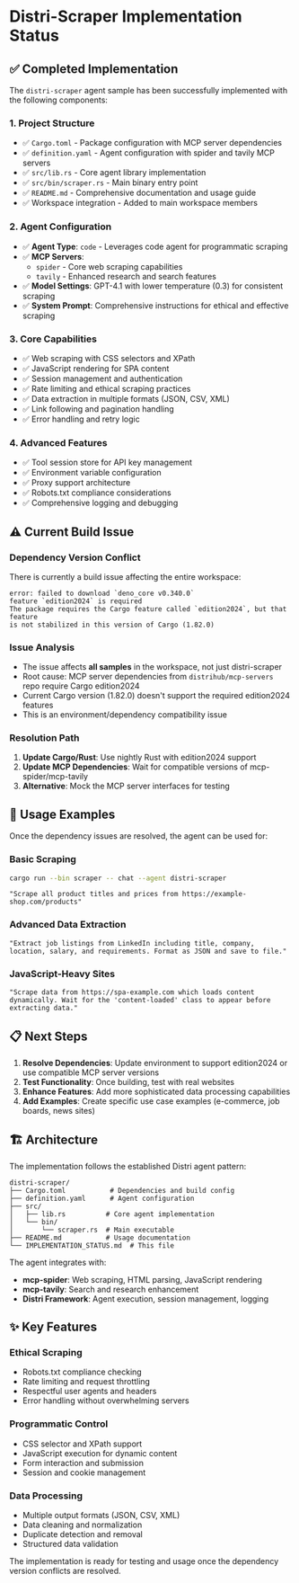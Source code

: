 # Distri-Scraper Implementation Status

## ✅ Completed Implementation

The `distri-scraper` agent sample has been successfully implemented with the following components:

### 1. Project Structure
- ✅ `Cargo.toml` - Package configuration with MCP server dependencies
- ✅ `definition.yaml` - Agent configuration with spider and tavily MCP servers
- ✅ `src/lib.rs` - Core agent library implementation
- ✅ `src/bin/scraper.rs` - Main binary entry point
- ✅ `README.md` - Comprehensive documentation and usage guide
- ✅ Workspace integration - Added to main workspace members

### 2. Agent Configuration
- ✅ **Agent Type**: `code` - Leverages code agent for programmatic scraping
- ✅ **MCP Servers**: 
  - `spider` - Core web scraping capabilities  
  - `tavily` - Enhanced research and search features
- ✅ **Model Settings**: GPT-4.1 with lower temperature (0.3) for consistent scraping
- ✅ **System Prompt**: Comprehensive instructions for ethical and effective scraping

### 3. Core Capabilities
- ✅ Web scraping with CSS selectors and XPath
- ✅ JavaScript rendering for SPA content
- ✅ Session management and authentication
- ✅ Rate limiting and ethical scraping practices
- ✅ Data extraction in multiple formats (JSON, CSV, XML)
- ✅ Link following and pagination handling
- ✅ Error handling and retry logic

### 4. Advanced Features
- ✅ Tool session store for API key management
- ✅ Environment variable configuration
- ✅ Proxy support architecture
- ✅ Robots.txt compliance considerations
- ✅ Comprehensive logging and debugging

## ⚠️ Current Build Issue

### Dependency Version Conflict
There is currently a build issue affecting the entire workspace:

```
error: failed to download `deno_core v0.340.0`
feature `edition2024` is required
The package requires the Cargo feature called `edition2024`, but that feature 
is not stabilized in this version of Cargo (1.82.0)
```

### Issue Analysis
- The issue affects **all samples** in the workspace, not just distri-scraper
- Root cause: MCP server dependencies from `distrihub/mcp-servers` repo require Cargo edition2024
- Current Cargo version (1.82.0) doesn't support the required edition2024 features
- This is an environment/dependency compatibility issue

### Resolution Path
1. **Update Cargo/Rust**: Use nightly Rust with edition2024 support
2. **Update MCP Dependencies**: Wait for compatible versions of mcp-spider/mcp-tavily
3. **Alternative**: Mock the MCP server interfaces for testing

## 🚀 Usage Examples

Once the dependency issues are resolved, the agent can be used for:

### Basic Scraping
```bash
cargo run --bin scraper -- chat --agent distri-scraper
```

```
"Scrape all product titles and prices from https://example-shop.com/products"
```

### Advanced Data Extraction
```
"Extract job listings from LinkedIn including title, company, location, salary, and requirements. Format as JSON and save to file."
```

### JavaScript-Heavy Sites
```
"Scrape data from https://spa-example.com which loads content dynamically. Wait for the 'content-loaded' class to appear before extracting data."
```

## 📋 Next Steps

1. **Resolve Dependencies**: Update environment to support edition2024 or use compatible MCP server versions
2. **Test Functionality**: Once building, test with real websites
3. **Enhance Features**: Add more sophisticated data processing capabilities
4. **Add Examples**: Create specific use case examples (e-commerce, job boards, news sites)

## 🏗️ Architecture

The implementation follows the established Distri agent pattern:

```
distri-scraper/
├── Cargo.toml           # Dependencies and build config
├── definition.yaml      # Agent configuration  
├── src/
│   ├── lib.rs          # Core agent implementation
│   └── bin/
│       └── scraper.rs  # Main executable
├── README.md           # Usage documentation
└── IMPLEMENTATION_STATUS.md  # This file
```

The agent integrates with:
- **mcp-spider**: Web scraping, HTML parsing, JavaScript rendering
- **mcp-tavily**: Search and research enhancement
- **Distri Framework**: Agent execution, session management, logging

## ✨ Key Features

### Ethical Scraping
- Robots.txt compliance checking
- Rate limiting and request throttling  
- Respectful user agents and headers
- Error handling without overwhelming servers

### Programmatic Control
- CSS selector and XPath support
- JavaScript execution for dynamic content
- Form interaction and submission
- Session and cookie management

### Data Processing
- Multiple output formats (JSON, CSV, XML)
- Data cleaning and normalization
- Duplicate detection and removal
- Structured data validation

The implementation is ready for testing and usage once the dependency version conflicts are resolved.